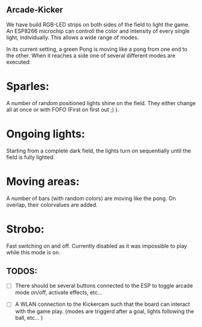 ## Arcade-Kicker

We have build RGB-LED strips on both sides of the field to light the game. An ESP8266 microchip can controll the color and intensity of every single light, individually. 
This allows a wide range of modes. 

In its current setting, a green Pong is moving like a pong from one end to the other. When it reaches a side one of several different modes are executed:

# Sparles:
A number of random positioned lights shine on the field. They either change all at once or with FOFO (First on first out ;) ). 

# Ongoing lights:
Starting from a complete dark field, the lights turn on sequentially until the field is fully lighted. 

# Moving areas:
A number of bars (with random colors) are moving like the pong. On overlap, their colorvalues are added. 

# Strobo:
Fast switching on and off. Currently disabled as it was impossible to play while this mode is on.


## TODOS:

- [ ] There should be several buttons connected to the ESP to toggle arcade mode on/off, activate effects, etc...

- [ ] A WLAN connection to the Kickercam such that the board can interact with the game play. (modes are triggerd after a goal, lights following the ball, etc... ) 

